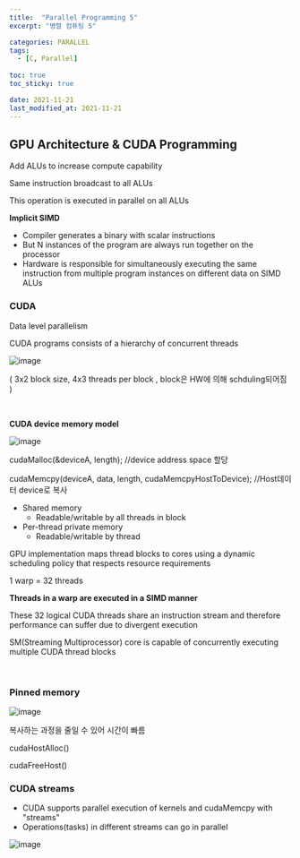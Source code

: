 ```yaml
---
title:  "Parallel Programming 5"
excerpt: "병렬 컴퓨팅 5"

categories: PARALLEL
tags:
  - [C, Parallel]
 
toc: true 
toc_sticky: true

date: 2021-11-21
last_modified_at: 2021-11-21
---
```


## GPU Architecture & CUDA Programming

Add ALUs to increase compute capability

Same instruction broadcast to all ALUs

This operation is executed in parallel on all ALUs

**Implicit SIMD**

- Compiler generates a binary with scalar instructions
- But N instances of the program are always run together on the processor
- Hardware is responsible for simultaneously executing the same instruction from multiple program instances on different data on SIMD ALUs

### CUDA

Data level parallelism

CUDA programs consists of a hierarchy of concurrent threads

![image](https://user-images.githubusercontent.com/65602371/149154033-d5357900-8c22-4810-b719-5b6ac374a0e9.png)

( 3x2 block size, 4x3 threads per block , block은 HW에 의해 schduling되어짐 )

&nbsp;

**CUDA device memory model**

![image](https://user-images.githubusercontent.com/65602371/149154374-9916e850-37b9-4c56-8c1a-af985b2dab52.png)

cudaMalloc(&deviceA, length);	//device address space 할당

cudaMemcpy(deviceA, data, length, cudaMemcpyHostToDevice);	//Host데이터 device로 복사

- Shared memory
  - Readable/writable by all threads in block
- Per-thread private memory
  - Readable/writable by thread

GPU implementation maps thread blocks to cores using a dynamic scheduling policy that respects resource requirements

1 warp = 32 threads

**Threads in a warp are executed in a SIMD manner**

These 32 logical CUDA threads share an instruction stream and therefore performance can suffer due to divergent execution

SM(Streaming Multiprocessor) core is capable of concurrently executing multiple CUDA thread blocks

&nbsp;

### Pinned memory

![image](https://user-images.githubusercontent.com/65602371/149154419-d88f04e8-076a-4f70-9c8e-65d2624eb27e.png)

복사하는 과정을 줄일 수 있어 시간이 빠름

cudaHostAlloc()

cudaFreeHost()

### CUDA streams

- CUDA supports parallel execution of kernels and cudaMemcpy with "streams"
- Operations(tasks) in different streams can go in parallel

![image](https://user-images.githubusercontent.com/65602371/149154483-78596af2-e280-4016-a871-31757a18ec06.png)

